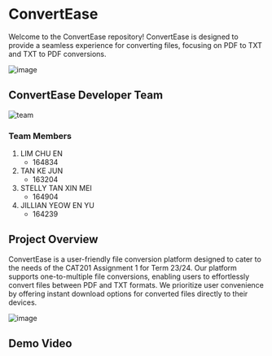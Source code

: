 # ConvertEase
Welcome to the ConvertEase repository! ConvertEase is designed to provide a seamless experience for converting files, focusing on PDF to TXT and TXT to PDF conversions.

![image](https://github.com/kejun7219/cat_assignment1/assets/117891999/52982fa6-5e8e-4a18-9957-6cd0d8e31cf6)

## ConvertEase Developer Team
![team](https://github.com/kejun7219/cat_assignment1/assets/116903730/f76628bb-8060-4c42-b52b-58a954783b97)

### Team Members
1. LIM CHU EN
   - 164834  
3. TAN KE JUN
   - 163204  
5. STELLY TAN XIN MEI
   - 164904  
7. JILLIAN YEOW EN YU
   - 164239  

## Project Overview
ConvertEase is a user-friendly file conversion platform designed to cater to the needs of the CAT201 Assignment 1 for Term 23/24. Our platform supports one-to-multiple file conversions, enabling users to effortlessly convert files between PDF and TXT formats. We prioritize user convenience by offering instant download options for converted files directly to their devices.

![image](https://github.com/kejun7219/cat_assignment1/assets/117891999/52982fa6-5e8e-4a18-9957-6cd0d8e31cf6)


## Demo Video

